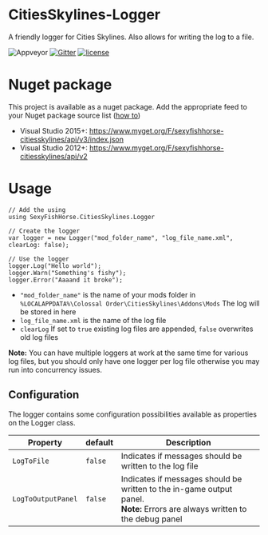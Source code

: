 # CitiesSkylines-Logger
A friendly logger for Cities Skylines. Also allows for writing the log to a file.

![Appveyor](https://ci.appveyor.com/api/projects/status/github/sexyfishhorse/citiesskylines-logger?svg=true) [![Gitter](https://img.shields.io/gitter/room/nwjs/nw.js.svg?maxAge=2592000)](https://gitter.im/SexyFishHorse/gitter)
[![license](https://img.shields.io/github/license/mashape/apistatus.svg?maxAge=2592000)](https://sexyfishhorse.mit-license.org/)

# Nuget package
This project is available as a nuget package. Add the appropriate feed to your Nuget package source list ([how to](https://docs.nuget.org/consume/package-manager-dialog))
* Visual Studio 2015+: https://www.myget.org/F/sexyfishhorse-citiesskylines/api/v3/index.json
* Visual Studio 2012+: https://www.myget.org/F/sexyfishhorse-citiesskylines/api/v2

# Usage

```
// Add the using
using SexyFishHorse.CitiesSkylines.Logger

// Create the logger
var logger = new Logger("mod_folder_name", "log_file_name.xml", clearLog: false);

// Use the logger
logger.Log("Hello world");
logger.Warn("Something's fishy");
logger.Error("Aaaand it broke");
```

- `"mod_folder_name"` is the name of your mods folder in `%LOCALAPPDATA%\Colossal Order\CitiesSkylines\Addons\Mods` The log will be stored in here
- `log_file_name.xml` is the name of the log file
- `clearLog` If set to `true` existing log files are appended, `false` overwrites old log files

**Note:** You can have multiple loggers at work at the same time for various log files, but you should only have one logger per log file otherwise you may run into concurrency issues.

## Configuration

The logger contains some configuration possibilities available as properties on the Logger class.

Property|default|Description
--------|-------|-----------
`LogToFile` | `false` | Indicates if messages should be written to the log file
`LogToOutputPanel` | `false` | Indicates if messages should be written to the in-game output panel.<br/>**Note:** Errors are always written to the debug panel
